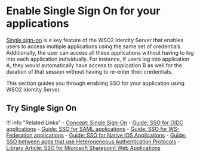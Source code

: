 # Enable Single Sign On for your applications

[Single sign-on](../../../concepts/single-sign-on) is a key feature of the WSO2 Identity Server that enables users to access multiple applications using the
same set of credentials. Additionally, the user can access all these applications without having to log into each 
application individually. For instance, if users log into application A, they would automatically have access to 
application B as well for the duration of that session without having to re-enter their credentials.

This section guides you through enabling SSO for your application using WSO2 Identity Server.

## Try Single Sign On

!!! info "Related Links"
    -   [Concept: Single Sign-On](../../../concepts/single-sign-on)
    -   [Guide: SSO for OIDC applications](../sso-for-oidc)
    -   [Guide: SSO for SAML applications](../sso-for-saml)
    -   [Guide: SSO for WS-Federation applications](TODO:insert-link-to-guides)
    -   [Guide: SSO for Native iOS Applications](TODO:insert-link-to-guides)
    -   [Guide: SSO between apps that use Heterogeneous Authentication Protocols](TODO:insert-link-to-guides)
    -   [Library Article: SSO for Microsoft Sharepoint Web Applications](https://wso2.com/library/tutorials/2015/05/tutorial-sso-for-microsoft-sharepoint-web-applications-with-wso2-identity-server/)

